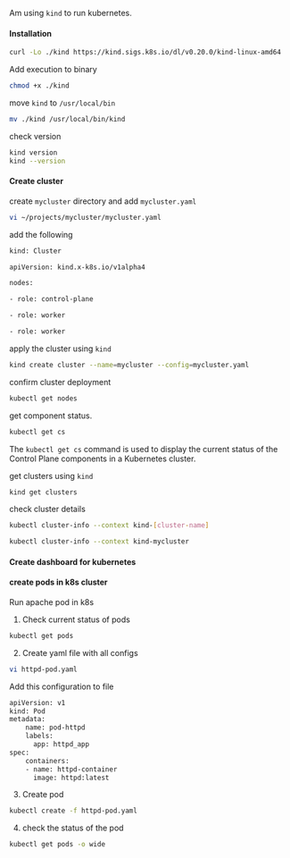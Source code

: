 Am using `kind` to run kubernetes.
#### Installation
```sh
curl -Lo ./kind https://kind.sigs.k8s.io/dl/v0.20.0/kind-linux-amd64
```

Add execution to binary
```sh
chmod +x ./kind
```

move `kind` to `/usr/local/bin`

```sh
mv ./kind /usr/local/bin/kind
```

check version
```sh
kind version
kind --version
```
#### Create cluster
create `mycluster` directory and add `mycluster.yaml`
```sh
vi ~/projects/mycluster/mycluster.yaml
```

add the following

```sh
kind: Cluster

apiVersion: kind.x-k8s.io/v1alpha4

nodes:

- role: control-plane

- role: worker

- role: worker
```

apply the cluster using `kind`

```sh
kind create cluster --name=mycluster --config=mycluster.yaml
```

confirm cluster deployment

```sh
kubectl get nodes
```

get component status. 
```sh
kubectl get cs
```

The `kubectl get cs` command is used to display the current status of the Control Plane components in a Kubernetes cluster.

get clusters using `kind`

```sh
kind get clusters
```

check cluster details

```sh
kubectl cluster-info --context kind-[cluster-name]
```
```sh
kubectl cluster-info --context kind-mycluster
```


#### Create dashboard for kubernetes


#### create pods in k8s cluster
Run apache pod in k8s
1. Check current status of pods
```sh
kubectl get pods
```

2. Create yaml file with all configs
```sh
vi httpd-pod.yaml
```
Add this configuration to file
```sh
apiVersion: v1
kind: Pod
metadata:
    name: pod-httpd
    labels:
      app: httpd_app
spec:
    containers:
    - name: httpd-container
      image: httpd:latest
```

3. Create pod
```sh
kubectl create -f httpd-pod.yaml
```

4. check the status of the pod
```sh
kubectl get pods -o wide
```


